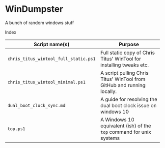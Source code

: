 # WinDumpster

A bunch of random windows stuff 


Index

| Script name(s) | Purpose | 
|----------------|---------|
| `chris_titus_wintool_full_static.ps1` | Full static copy of Chris Titus' WinTool for installing tweaks etc. | 
| `chris_titus_wintool_minimal.ps1` | A script pulling Chris Titus' WinTool from GitHub and running locally. | 
| `dual_boot_clock_sync.md` | A guide for resolving the dual boot clock issue on windows 10 | 
| `top.ps1` | A Windows 10 equivalent (ish) of the `top` command for unix systems |
